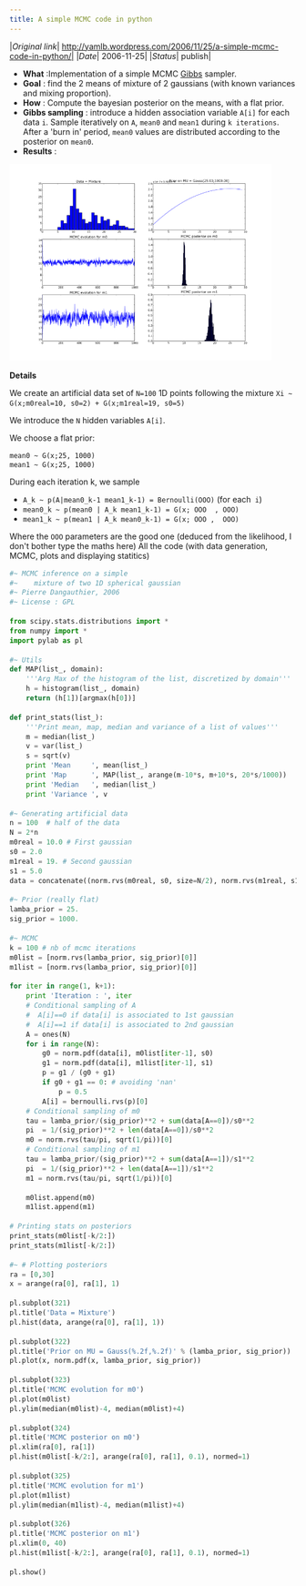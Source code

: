 ```yaml
---
title: A simple MCMC code in python
---
```


|*Original link*| http://yamlb.wordpress.com/2006/11/25/a-simple-mcmc-code-in-python/|
|*Date*| 2006-11-25|
|*Status*| publish|

- <strong>What</strong> :Implementation of a simple MCMC <a href="http://en.wikipedia.org/wiki/Gibbs_sampling">Gibbs</a> sampler.
- <strong>Goal</strong> : find the 2 means of mixture of 2 gaussians (with known variances and mixing proportion).
- <strong>How</strong> : Compute the bayesian posterior on the means, with a flat prior.
- <strong>Gibbs sampling</strong> : introduce a hidden association variable ```A[i]``` for each data ```i```. Sample iteratively on ```A```, ```mean0``` and ```mean1``` during ```k iterations```. After a 'burn in' period, ``` mean0 ``` values are distributed according to the posterior on ```mean0```.
- <strong>Results</strong> :


<img width="460" height="346" alt="MCMC posteriors" src="../../media/mcmc.png" />

<strong>Details</strong>

We create an artificial data set of ```N=100``` 1D points following the mixture
```Xi ~ G(x;m0real=10, s0=2) + G(x;m1real=19, s0=5)```

We introduce the ```N``` hidden variables ```A[i]```.

We choose a flat prior:
```
mean0 ~ G(x;25, 1000)
mean1 ~ G(x;25, 1000)
```

During each iteration k, we sample
- ```A_k ~ p(A|mean0_k-1 mean1_k-1) = Bernoulli(OOO)``` (for each``` i```)
- ```mean0_k ~ p(mean0 | A_k mean1_k-1) = G(x; OOO  , OOO)```
- ```mean1_k ~ p(mean1 | A_k mean0_k-1) = G(x; OOO ,  OOO)```

Where the ```OOO``` parameters are the good one (deduced from the likelihood, I don't bother type the maths here)
All the code (with data generation, MCMC, plots and displaying statitics)

```python
#~ MCMC inference on a simple
#~    mixture of two 1D spherical gaussian
#~ Pierre Dangauthier, 2006
#~ License : GPL

from scipy.stats.distributions import *
from numpy import *
import pylab as pl

#~ Utils
def MAP(list_, domain):
    '''Arg Max of the histogram of the list, discretized by domain'''
    h = histogram(list_, domain)
    return (h[1])[argmax(h[0])]

def print_stats(list_):
    '''Print mean, map, median and variance of a list of values'''
    m = median(list_)
    v = var(list_)
    s = sqrt(v)
    print 'Mean     ', mean(list_)
    print 'Map      ', MAP(list_, arange(m-10*s, m+10*s, 20*s/1000))
    print 'Median   ', median(list_)
    print 'Variance ', v

#~ Generating artificial data
n = 100  # half of the data
N = 2*n
m0real = 10.0 # First gaussian
s0 = 2.0
m1real = 19. # Second gaussian
s1 = 5.0
data = concatenate((norm.rvs(m0real, s0, size=N/2), norm.rvs(m1real, s1, size=N/2)))

#~ Prior (really flat)
lamba_prior = 25.
sig_prior = 1000.

#~ MCMC
k = 100 # nb of mcmc iterations
m0list = [norm.rvs(lamba_prior, sig_prior)[0]]
m1list = [norm.rvs(lamba_prior, sig_prior)[0]]

for iter in range(1, k+1):
    print 'Iteration : ', iter
    # Conditional sampling of A
    #  A[i]==0 if data[i] is associated to 1st gaussian
    #  A[i]==1 if data[i] is associated to 2nd gaussian
    A = ones(N)
    for i in range(N):
        g0 = norm.pdf(data[i], m0list[iter-1], s0)
        g1 = norm.pdf(data[i], m1list[iter-1], s1)
        p = g1 / (g0 + g1)
        if g0 + g1 == 0: # avoiding 'nan'
            p = 0.5
        A[i] = bernoulli.rvs(p)[0]
    # Conditional sampling of m0
    tau = lamba_prior/(sig_prior)**2 + sum(data[A==0])/s0**2
    pi  = 1/(sig_prior)**2 + len(data[A==0])/s0**2
    m0 = norm.rvs(tau/pi, sqrt(1/pi))[0]
    # Conditional sampling of m1
    tau = lamba_prior/(sig_prior)**2 + sum(data[A==1])/s1**2
    pi  = 1/(sig_prior)**2 + len(data[A==1])/s1**2
    m1 = norm.rvs(tau/pi, sqrt(1/pi))[0]

    m0list.append(m0)
    m1list.append(m1)

# Printing stats on posteriors
print_stats(m0list[-k/2:])
print_stats(m1list[-k/2:])

#~ # Plotting posteriors
ra = [0,30]
x = arange(ra[0], ra[1], 1)

pl.subplot(321)
pl.title('Data = Mixture')
pl.hist(data, arange(ra[0], ra[1], 1))

pl.subplot(322)
pl.title('Prior on MU = Gauss(%.2f,%.2f)' % (lamba_prior, sig_prior))
pl.plot(x, norm.pdf(x, lamba_prior, sig_prior))

pl.subplot(323)
pl.title('MCMC evolution for m0')
pl.plot(m0list)
pl.ylim(median(m0list)-4, median(m0list)+4)

pl.subplot(324)
pl.title('MCMC posterior on m0')
pl.xlim(ra[0], ra[1])
pl.hist(m0list[-k/2:], arange(ra[0], ra[1], 0.1), normed=1)

pl.subplot(325)
pl.title('MCMC evolution for m1')
pl.plot(m1list)
pl.ylim(median(m1list)-4, median(m1list)+4)

pl.subplot(326)
pl.title('MCMC posterior on m1')
pl.xlim(0, 40)
pl.hist(m1list[-k/2:], arange(ra[0], ra[1], 0.1), normed=1)

pl.show()
```
